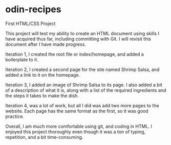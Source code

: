 # odin-recipes
First HTML/CSS Project

This project will test my ability to create an HTML document
using skills I have acquired thus far, including committing with Git. I will revisit this document after I have made progress.

Iteration 1, I created the root file or index/homepage, and added a boilerplate to it.

Iteration 2, I created a second page for the site named Shrimp Salsa, and added a link to it on the homepage.

Iteration 3, I added an image of Shrimp Salsa to its page. I also added a bit of a description of what it is, along with a list of the required ingredients and the steps it takes to make the dish.

Iteration 4, was a lot of work, but all I did was add two more pages to the website. Each page has the same format as the first, so it was good practice. 

Overall, I am much more comfortable using git, and coding in HTML. I enjoyed this project thoroughly even though it was a ton of typing, repetition, and a bit time-consuming. 